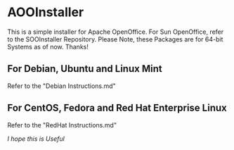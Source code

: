 # AOOInstaller

This is a simple installer for Apache OpenOffice. For Sun OpenOffice, refer to the SOOInstaller Repository. Please Note, these Packages are for 64-bit Systems as of now. Thanks! 

## For Debian, Ubuntu and Linux Mint

Refer to the "Debian Instructions.md"

## For CentOS, Fedora and Red Hat Enterprise Linux

Refer to the "RedHat Instructions.md"

*I hope this is Useful*
